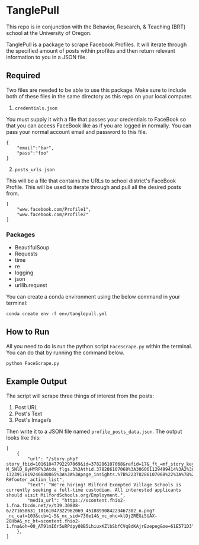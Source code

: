 # TanglePull

This repo is in conjunction with the Behavior, Research, & Teaching (BRT) school at the University of Oregon. 

TanglePull is a package to scrape Facebook Profiles. It will iterate through the specified amount of posts within profiles and then return relevant information to you in a JSON file.

## Required

Two files are needed to be able to use this package. Make sure to include both of these files in the same directory as this repo on your local computer. 

1. `credentials.json`

 You must supply it with a file that passes your credentials to FaceBook so that you can access FaceBook like as if you are logged in normally. You can pass your normal account email and password to this file. 

```
{
	"email":"bar",
	"pass":"foo"
}
```

2. `posts_urls.json`

This will be a file that contains the URLs to school district's FaceBook Profile. This will be used to iterate through and pull all the desired posts from.

```
[
	"www.facebook.com/Profile1",
	"www.facebook.com/Profile2"
]
```

### Packages
- BeautifulSoup
- Requests
- time
- re
- logging
- json
- urllib.request

You can create a conda environment using the below command in your terminal:

```
conda create env -f env/tanglepull.yml
```

## How to Run

All you need to do is run the python script `FaceScrape.py` within the terminal. You can do that by running the command below.

```
python FaceScrape.py
```

## Example Output

The script will scrape three things of interest from the posts:
1. Post URL
2. Post's Text
3. Post's Image/s

Then write it to a JSON file named `profile_posts_data.json`. The output looks like this:

```
[
    {
        "url": "/story.php?story_fbid=10161047792297069&id=378286107068&refid=17&_ft_=mf_story_key.10161047792297069%3Atop_level_post_id.10161047792297069%3Atl_objid.10161047792297069%3Acontent_owner_id_new.378286107068%3Athrowback_story_fbid.10161047792297069%3Apage_id.378286107068%3Astory_location.4%3Astory_attachment_style.photo%3Aott.AX-M_5NlD_8yHYRF%3Atds_flgs.3%3Athid.378286107068%3A306061129499414%3A2%3A0%3A1643702399%3A-1323917819246680865%3A%3A%3Apage_insights.%7B%22378286107068%22%3A%7B%22page_id%22%3A378286107068%2C%22page_id_type%22%3A%22page%22%2C%22actor_id%22%3A378286107068%2C%22dm%22%3A%7B%22isShare%22%3A0%2C%22originalPostOwnerID%22%3A0%7D%2C%22psn%22%3A%22EntStatusCreationStory%22%2C%22post_context%22%3A%7B%22object_fbtype%22%3A266%2C%22publish_time%22%3A1641852003%2C%22story_name%22%3A%22EntStatusCreationStory%22%2C%22story_fbid%22%3A%5B10161047792297069%5D%7D%2C%22role%22%3A1%2C%22sl%22%3A4%2C%22targets%22%3A%5B%7B%22actor_id%22%3A378286107068%2C%22page_id%22%3A378286107068%2C%22post_id%22%3A10161047792297069%2C%22role%22%3A1%2C%22share_id%22%3A0%7D%5D%7D%7D&__tn__=%2AW-R#footer_action_list",
        "text": "We're hiring! Milford Exempted Village Schools is currently seeking a full-time custodian. All interested applicants should visit MilfordSchools.org/Employment.",
        "media_url": "https://scontent.fhio2-1.fna.fbcdn.net/v/t39.30808-6/271658631_10161047322962069_4518899084223467302_n.png?_nc_cat=103&ccb=1-5&_nc_sid=730e14&_nc_ohc=klDjZREGi5UAX-28HbA&_nc_ht=scontent.fhio2-1.fna&oh=00_AT9lmI6r5uRPdpy08B5LhiuxKZlbSbfCVq8dKAjrEzepeg&oe=61E571D3"
    },
]
```

